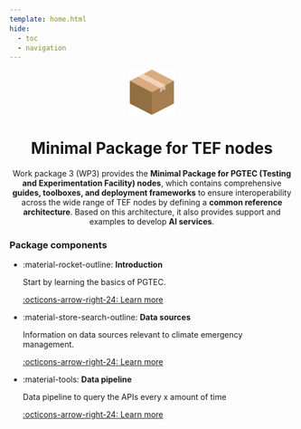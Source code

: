 ```yaml
---
template: home.html
hide:
  - toc
  - navigation
---
```


<style>
article > h1 {
    display: none
}

body > header > nav > div.md-header__title.md-header__title--active > div > div:nth-child(2){
    font-weight: 700;   
}
.package-icon{
    width: 5rem;
}
body > div.md-container > main > div > div > article > a{
    display: none
}

.md-main__inner > .md-content > article {
    margin-top: 0 !important;
    padding-top: 0 !important;
}

article h1 {
    margin-bottom: 0.8rem;
}
article p {
    margin-top: 0.5rem;
    margin-bottom: 1rem;
}


</style>

<div style="text-align: center;">

<img class="package-icon skip-glightbox" src="assets/images/package.png">
  <h1>Minimal Package for TEF nodes</h1>
  <p>Work package 3 (WP3) provides the <strong>Minimal Package for PGTEC (Testing and Experimentation Facility) nodes</strong>, which contains comprehensive <strong>guides, toolboxes, and deployment frameworks</strong> to ensure interoperability across the wide range of TEF nodes by defining a <strong>common reference architecture</strong>. Based on this architecture, it also provides support and examples to develop <strong>AI services</strong>.</p> 
</div>

### Package components

<div class="grid cards cols-3" markdown>

- :material-rocket-outline: **Introduction**

    Start by learning the basics of PGTEC.

    [:octicons-arrow-right-24: Learn more](welcome.md)

- :material-store-search-outline: **Data sources**

    Information on data sources relevant to climate emergency management.   

    [:octicons-arrow-right-24: Learn more](data_sources/index.md)

- :material-tools: **Data pipeline**

    Data pipeline to query the APIs every x amount of time

    [:octicons-arrow-right-24: Learn more](pipeline/index.md)

</div>
